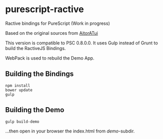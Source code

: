 
# purescript-ractive

Ractive bindings for PureScript (Work in progress)

Based on the original sources from <a href="https://github.com/AitorATuin/purescript-ractive" target="_blank">AitorATui</a>

This version is compatible to PSC 0.8.0.0. It uses Gulp instead of Grunt to build the RactiveJS Bindings.

WebPack is used to rebuild the Demo App.

## Building the Bindings

```
npm install
bower update
gulp
```

## Building the Demo

```
gulp build-demo
```
...then open in your browser the index.html from *demo*-subdir.
